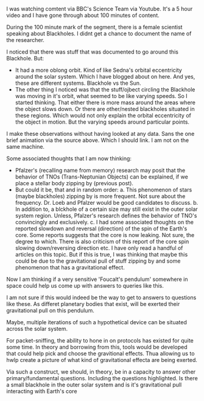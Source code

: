 I was watching comtent via BBC's Science Team via Youtube. It's a 5 hour video and I have gone through about 100 minutes of content. 

During the 100 minute mark of the segment, there is a female scientist speaking about Blackholes. I didnt get a chance to document the name of the researcher. 

I noticed that there was stuff that was documented to go around this Blackhole. But:
- It had a more oblong orbit. Kind of like Sedna's orbital eccentricity around the solar system. Which I have blogged about on here. And yes, these are different systems. Blackhole vs the Sun.
- The other thing I noticed was that the stuff/ojbect circling the Blackhole was moving in it's orbit, what seemed to be like varying speeds. So I started thinking. That either there is more mass around the areas where the object slows down. Or there are other/nested blackholes situated in these regions. Which would not only explain the orbital eccentricity of the object in motion. But the varying speeds around particular points.

I make these observations without having looked at any data. Sans the one brief animation via the source above. Which I should link. I am not on the same machine. 

Some associated thoughts that I am now thinking:
- Pfalzer's (recalling name from memory) research may posit that the behavior of TNOs (Trans-Neptunian Objects) can be explained, if we place a stellar body zipping by (previous post). 
- But could it be, that and in random order: a. This phenomenon of stars (maybe blackholes) zipping by is more frequent. Not sure about the frequency. Dr. Loeb  and Pfalzer would be good candidates to discuss. b. In addition to, a blckhole of a certain size may still exist in the outer solar system region. Unless, Pfalzer's research defines the behavior of TNO's convincingly and exclusively. c. I had some associated thoughts on the reported slowdown and reversal (direction) of the spin of the Earth's core. Some reports suggests that the core is now leaking. Not sure, the degree to which. There is also criticism of this report of the core spin slowing down/reversing direction etc. I have only read a handful of articles on this topic. But if this is true, I was thinking that maybe this could be due to the gravitational pull of stuff zipping by and some phenomenon that has a gravitational effect. 

Now I am thinking if a very sensitive 'Foucalt's pendulum' somewhere in space could help us come up with answers to queries like this. 

I am not sure if this would indeed be the way to get to answers to questions like these. As differet planetary bodies that exist, will be exerted their gravitational pull on this pendulum. 

Maybe, multiple iterations of such a hypothetical device can be situated across the solar system. 

For packet-sniffing, the ability to hone in on protocols has existed for quite some time. In theory and borrowing from this, tools would be developed that could help pick and choose the gravitional effects. Thua allowing us to hwlp create a picture of what kind of gravitational effecta are being exerted. 

Via such a construct, we should, in theory, be in a capacity to answer other primary/fundamental questions. Including the questions highlighted. Is there a small blackhole in the outer solar system and is it's gravitational pull interacting with Earth's core 